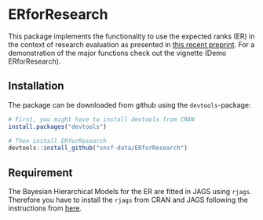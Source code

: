 
<!-- README.md is generated from README.Rmd. Please edit that file -->

# ERforResearch

This package implements the functionality to use the expected ranks (ER)
in the context of research evaluation as presented in [this recent
preprint](...). For a demonstration of the major functions check out the
vignette (Demo ERforResearch).

## Installation

The package can be downloaded from github using the `devtools`-package:

``` r
# First, you might have to install devtools from CRAN
install.packages("devtools")

# Then install ERforResearch
devtools::install_github("snsf-data/ERforResearch")
```

## Requirement

The Bayesian Hierarchical Models for the ER are fitted in JAGS using
`rjags`. Therefore you have to install the `rjags` from CRAN and JAGS
following the instructions from
[here](http://mcmc-jags.sourceforge.net/).
